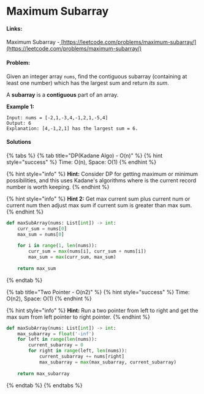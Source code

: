 # Maximum Subarray

#### Links:

Maximum Subarray -[ ](https://leetcode.com/problems/maximum-subarray/)[https://leetcode.com/problems/maximum-subarray/](https://leetcode.com/problems/maximum-subarray/)

#### Problem:

Given an integer array `nums`, find the contiguous subarray (containing at least one number) which has the largest sum and return _its sum_.

A **subarray** is a **contiguous** part of an array.

**Example 1:**

```
Input: nums = [-2,1,-3,4,-1,2,1,-5,4]
Output: 6
Explanation: [4,-1,2,1] has the largest sum = 6.
```

#### Solutions

{% tabs %}
{% tab title="DP(Kadane Algo) - O(n)" %}
{% hint style="success" %}
Time: O(n), Space: O(1)
{% endhint %}

{% hint style="info" %}
**Hint:** Consider DP for getting maximum or minimum possibilities, and this uses Kadane's algorithms where is the current record number is worth keeping.
{% endhint %}

{% hint style="info" %}
**Hint 2:** Get max current sum plus current num or current num then adjust max sum if current sum is greater than max sum.
{% endhint %}

```python
def maxSubArray(nums: List[int]) -> int:
    curr_sum = nums[0]
    max_sum = nums[0]
    
    for i in range(1, len(nums)):
        curr_sum = max(nums[i], curr_sum + nums[i])
        max_sum = max(curr_sum, max_sum)
        
    return max_sum
```
{% endtab %}

{% tab title="Two Pointer - O(n2)" %}
{% hint style="success" %}
Time: O(n2), Space: O(1)
{% endhint %}

{% hint style="info" %}
**Hint:** Run a two pointer from left to right and get the max sum from left pointer to right pointer.
{% endhint %}

```python
def maxSubArray(nums: List[int]) -> int:
    max_subarray = float('-inf')
    for left in range(len(nums)):
        current_subarray = 0
        for right in range(left, len(nums)):
            current_subarray += nums[right]
            max_subarray = max(max_subarray, current_subarray)
    
    return max_subarray
```
{% endtab %}
{% endtabs %}
